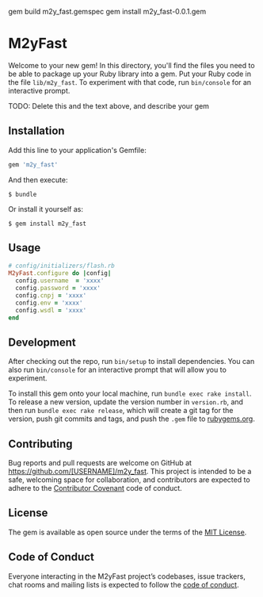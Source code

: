 gem build m2y_fast.gemspec
gem install m2y_fast-0.0.1.gem


# M2yFast

Welcome to your new gem! In this directory, you'll find the files you need to be able to package up your Ruby library into a gem. Put your Ruby code in the file `lib/m2y_fast`. To experiment with that code, run `bin/console` for an interactive prompt.

TODO: Delete this and the text above, and describe your gem

## Installation

Add this line to your application's Gemfile:

```ruby
gem 'm2y_fast'
```

And then execute:

    $ bundle

Or install it yourself as:

    $ gem install m2y_fast

## Usage

```ruby
# config/initializers/flash.rb
M2yFast.configure do |config|
  config.username  = 'xxxx'
  config.password = 'xxxx'
  config.cnpj = 'xxxx'
  config.env = 'xxxx'
  config.wsdl = 'xxxx'
end
```


## Development

After checking out the repo, run `bin/setup` to install dependencies. You can also run `bin/console` for an interactive prompt that will allow you to experiment.

To install this gem onto your local machine, run `bundle exec rake install`. To release a new version, update the version number in `version.rb`, and then run `bundle exec rake release`, which will create a git tag for the version, push git commits and tags, and push the `.gem` file to [rubygems.org](https://rubygems.org).

## Contributing

Bug reports and pull requests are welcome on GitHub at https://github.com/[USERNAME]/m2y_fast. This project is intended to be a safe, welcoming space for collaboration, and contributors are expected to adhere to the [Contributor Covenant](http://contributor-covenant.org) code of conduct.

## License

The gem is available as open source under the terms of the [MIT License](https://opensource.org/licenses/MIT).

## Code of Conduct

Everyone interacting in the M2yFast project’s codebases, issue trackers, chat rooms and mailing lists is expected to follow the [code of conduct](https://github.com/[USERNAME]/m2y_fast/blob/master/CODE_OF_CONDUCT.md).
